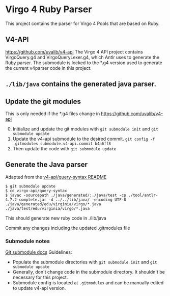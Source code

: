 # Virgo 4 Ruby Parser

This project contains the parser for Virgo 4 Pools that are based on Ruby.

## V4-API
https://github.com/uvalib/v4-api
The Virgo 4 API project contains VirgoQuery.g4 and VirgoQueryLexer.g4, which Antlr uses to generate the Ruby parser. The submodule is locked to the \*.g4 version used to generate the current v4parser code in this project.


## `./lib/java` contains the generated java parser.

## Update the git modules

This is only needed if the \*.g4 files change in https://github.com/uvalib/v4-api

0. Initialize and update the git modules with `git submodule init` and `git submodule update`
1. Update the v4-api submodule to the desired commit.
  `git config -f .gitmodules submodule.v4-api.commit b4a6ff8`
2. Then update the code with `git submodule update`

## Generate the Java parser
Adapted from the [v4-api/query-syntax README](https://github.com/uvalib/v4-api/tree/master/query-syntax)

```
$ git submodule update
$ cd virgo-api/query-syntax
$ javac -sourcepath ./java/generated/:./java/test -cp ./tool/antlr-4.7.2-complete.jar -d ../../lib/java/ -encoding UTF-8  ./java/generated/edu/virginia/virgo/*.java ./java/test/edu/virginia/virgo/*.java

```

This should generate new ruby code in ./lib/java

Commit any changes including the updated .gitmodules file

### Submodule notes
[Git submodule docs](https://git-scm.com/book/en/v2/Git-Tools-Submodules)
Guidelines:
- Populate the submodule directories with `git submodule init` and `git submodule update`
- Generally, don't change code in the submodule directory. It shouldn't be necessary for this project.
- Submodule config is located at `.gitmodules` and can be manually edited to update v4-api version.

